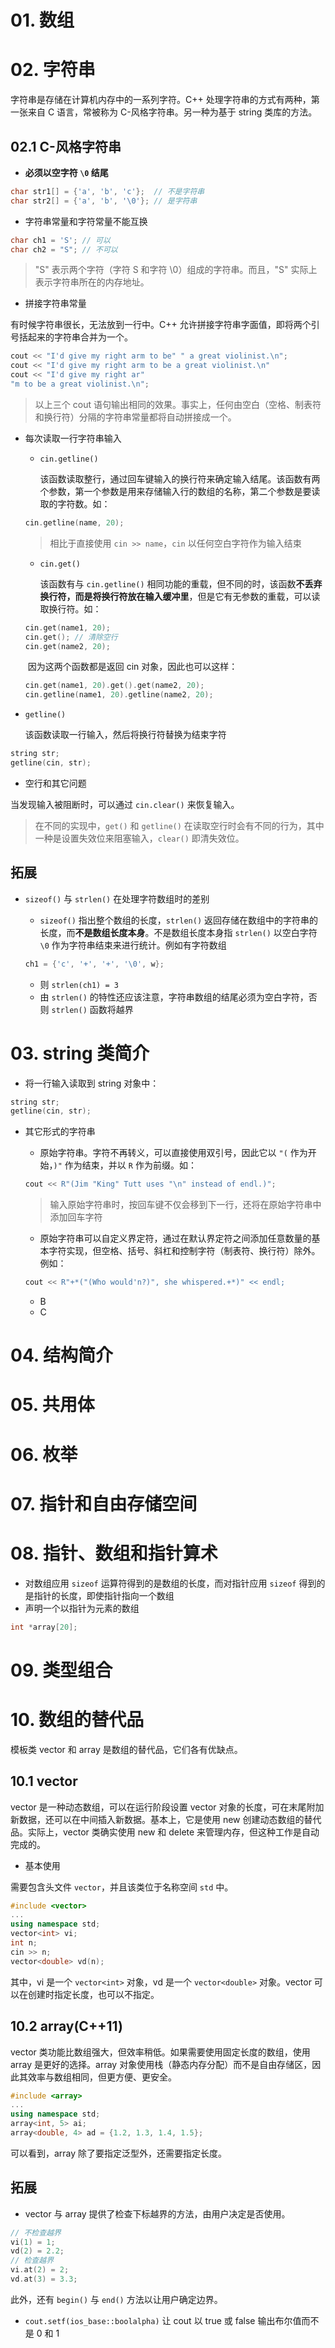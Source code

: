 # 01. 数组



# 02. 字符串

字符串是存储在计算机内存中的一系列字符。C++ 处理字符串的方式有两种，第一张来自 C 语言，常被称为 C-风格字符串。另一种为基于 string 类库的方法。

## 02.1 C-风格字符串

- **必须以空字符 `\0` 结尾**

```c++
char str1[] = {'a', 'b', 'c'};  // 不是字符串
char str2[] = {'a', 'b', '\0'}; // 是字符串
```

- 字符串常量和字符常量不能互换

```c++
char ch1 = 'S'; // 可以
char ch2 = "S"; // 不可以
```

> "S" 表示两个字符（字符 S 和字符 \0）组成的字符串。而且，"S" 实际上表示字符串所在的内存地址。

- 拼接字符串常量

有时候字符串很长，无法放到一行中。C++ 允许拼接字符串字面值，即将两个引号括起来的字符串合并为一个。

```c++
cout << "I'd give my right arm to be" " a great violinist.\n";
cout << "I'd give my right arm to be a great violinist.\n"
cout << "I'd give my right ar"
"m to be a great violinist.\n";
```

> 以上三个 cout 语句输出相同的效果。事实上，任何由空白（空格、制表符和换行符）分隔的字符串常量都将自动拼接成一个。

- 每次读取一行字符串输入

    - `cin.getline()`

        该函数读取整行，通过回车键输入的换行符来确定输入结尾。该函数有两个参数，第一个参数是用来存储输入行的数组的名称，第二个参数是要读取的字符数。如：

    ```c++
    cin.getline(name, 20);
    ```

    > 相比于直接使用 `cin >> name`，`cin` 以任何空白字符作为输入结束

    - `cin.get()`

        该函数有与 `cin.getline()` 相同功能的重载，但不同的时，该函数**不丢弃换行符，而是将换行符放在输入缓冲里**，但是它有无参数的重载，可以读取换行符。如：

    ```c++
    cin.get(name1, 20);
    cin.get(); // 清除空行
    cin.get(name2, 20);
    ```
    
    ​	因为这两个函数都是返回 cin 对象，因此也可以这样：
    
    ```c++
    cin.get(name1, 20).get().get(name2, 20);
    cin.getline(name1, 20).getline(name2, 20);
    ```
    
- `getline()`

    该函数读取一行输入，然后将换行符替换为结束字符

```c++
string str;
getline(cin, str);
```



- 空行和其它问题

当发现输入被阻断时，可以通过 `cin.clear()` 来恢复输入。

> 在不同的实现中，`get()` 和 `getline()` 在读取空行时会有不同的行为，其中一种是设置失效位来阻塞输入，`clear()` 即清失效位。

## 拓展

- `sizeof()` 与 `strlen()` 在处理字符数组时的差别

    - `sizeof()` 指出整个数组的长度，`strlen()` 返回存储在数组中的字符串的长度，而**不是数组长度本身**。不是数组长度本身指 `strlen()` 以空白字符 `\0` 作为字符串结束来进行统计。例如有字符数组

    ```c++
    ch1 = {'c', '+', '+', '\0', w};
    ```

    

    - 则 `strlen(ch1) = 3`
    - 由 `strlen()` 的特性还应该注意，字符串数组的结尾必须为空白字符，否则 `strlen()` 函数将越界

# 03. string 类简介

- 将一行输入读取到 string 对象中：

```c++
string str;
getline(cin, str);
```

- 其它形式的字符串

    - 原始字符串。字符不再转义，可以直接使用双引号，因此它以 `"(` 作为开始，`)"` 作为结束，并以 `R` 作为前缀。如：

    ```c++
    cout << R"(Jim "King" Tutt uses "\n" instead of endl.)";
    ```

    > 输入原始字符串时，按回车键不仅会移到下一行，还将在原始字符串中添加回车字符

    - 原始字符串可以自定义界定符，通过在默认界定符之间添加任意数量的基本字符实现，但空格、括号、斜杠和控制字符（制表符、换行符）除外。例如：

    ```c++
    cout << R"+*("(Who would'n?)", she whispered.+*)" << endl;
    ```

    

    - B
    - C

# 04. 结构简介



# 05. 共用体



# 06. 枚举



# 07. 指针和自由存储空间



# 08. 指针、数组和指针算术

- 对数组应用 `sizeof` 运算符得到的是数组的长度，而对指针应用 `sizeof` 得到的是指针的长度，即使指针指向一个数组
- 声明一个以指针为元素的数组

```c++
int *array[20];
```

# 09. 类型组合



# 10. 数组的替代品

模板类 vector 和 array 是数组的替代品，它们各有优缺点。

## 10.1 vector

vector 是一种动态数组，可以在运行阶段设置 vector 对象的长度，可在末尾附加新数据，还可以在中间插入新数据。基本上，它是使用 new 创建动态数组的替代品。实际上，vector 类确实使用 new 和 delete 来管理内存，但这种工作是自动完成的。

- 基本使用

需要包含头文件 `vector`，并且该类位于名称空间 `std` 中。

```c++
#include <vector>
...
using namespace std;
vector<int> vi;
int n;
cin >> n;
vector<double> vd(n);
```

其中，vi 是一个 `vector<int>` 对象，vd 是一个 `vector<double>` 对象。vector 可以在创建时指定长度，也可以不指定。

## 10.2 array(C++11)

vector 类功能比数组强大，但效率稍低。如果需要使用固定长度的数组，使用 array 是更好的选择。array 对象使用栈（静态内存分配）而不是自由存储区，因此其效率与数组相同，但更方便、更安全。

```c++
#include <array>
...
using namespace std;
array<int, 5> ai;
array<double, 4> ad = {1.2, 1.3, 1.4, 1.5};
```

可以看到，array 除了要指定泛型外，还需要指定长度。

## 拓展

- vector 与 array 提供了检查下标越界的方法，由用户决定是否使用。

```c++
// 不检查越界
vi(1) = 1;
vd(2) = 2.2;
// 检查越界
vi.at(2) = 2;
vd.at(3) = 3.3;
```

此外，还有 `begin()` 与 `end()` 方法以让用户确定边界。

- `cout.setf(ios_base::boolalpha)` 让 cout 以 true 或 false 输出布尔值而不是 0 和 1

